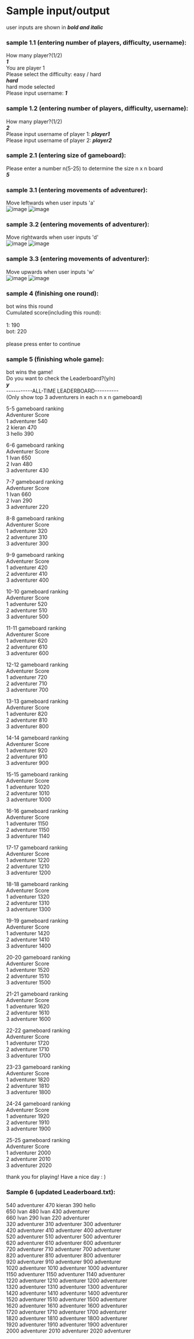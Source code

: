 # Sample input/output
user inputs are shown in ***bold and italic***

### sample 1.1 (entering number of players, difficulty, username):

  How many player?(1/2)<br />
  ***1*** <br />
  You are player 1<br />
  Please select the difficulty: easy / hard<br />
  ***hard***<br />
  hard mode selected<br />
  Please input username: ***1***

### sample 1.2 (entering number of players, difficulty, username):

  How many player?(1/2)<br />
  ***2*** <br />
  Please input username of player 1: ***player1***<br />
  Please input username of player 2: ***player2***<br />

### sample 2.1 (entering size of gameboard):

  Please enter a number n(5-25) to determine the size n x n board<br />
  ***5***
  
### sample 3.1 (entering movements of adventurer):
Move leftwards when user inputs 'a'<br />
![image](golden_rush_a_1.1.png)
![image](golden_rush_a_1.2.png)

### sample 3.2 (entering movements of adventurer):
Move rightwards when user inputs 'd'<br />
![image](golden_rush_d_1.1.png)
![image](golden_rush_d_1.2.png)

### sample 3.3 (entering movements of adventurer):
Move upwards when user inputs 'w'<br />
![image](golden_rush_w_1.1.png)
![image](golden_rush_w_1.1.png)

### sample 4 (finishing one round):<br />

  bot wins this round<br />
  Cumulated score(including this round): <br />
  <br />
  1: 190<br />
  bot: 220<br />
  <br />
  please press enter to continue<br />

### sample 5 (finishing whole game):<br />


  bot wins the game!<br />
  Do you want to check the Leaderboard?(y/n)<br />
  ***y***<br />
  -----------ALL-TIME LEADERBOARD----------<br />
(Only show top 3 adventurers in each n x n gameboard)<br />

5-5 gameboard ranking<br />
  Adventurer       Score<br />
1  adventurer       540<br />
2      kieran       470<br />
3       hello       390<br />


6-6 gameboard ranking<br />
  Adventurer       Score<br />
1        Ivan       650<br />
2        Ivan       480<br />
3  adventurer       430<br />


7-7 gameboard ranking<br />
  Adventurer       Score<br />
1        Ivan       660<br />
2        Ivan       290<br />
3  adventurer       220<br />


8-8 gameboard ranking<br />
  Adventurer       Score<br />
1  adventurer       320<br />
2  adventurer       310<br />
3  adventurer       300<br />


9-9 gameboard ranking<br />
  Adventurer       Score<br />
1  adventurer       420<br />
2  adventurer       410<br />
3  adventurer       400<br />


10-10 gameboard ranking<br />
  Adventurer       Score<br />
1  adventurer       520<br />
2  adventurer       510<br />
3  adventurer       500<br />


11-11 gameboard ranking<br />
  Adventurer       Score<br />
1  adventurer       620<br />
2  adventurer       610<br />
3  adventurer       600<br />


12-12 gameboard ranking<br />
  Adventurer       Score<br />
1  adventurer       720<br />
2  adventurer       710<br />
3  adventurer       700<br />


13-13 gameboard ranking<br />
  Adventurer       Score<br />
1  adventurer       820<br />
2  adventurer       810<br />
3  adventurer       800<br />


14-14 gameboard ranking<br />
  Adventurer       Score<br />
1  adventurer       920<br />
2  adventurer       910<br />
3  adventurer       900<br />


15-15 gameboard ranking<br />
  Adventurer       Score<br />
1  adventurer      1020<br />
2  adventurer      1010<br />
3  adventurer      1000<br />


16-16 gameboard ranking<br />
  Adventurer       Score<br />
1  adventurer      1150<br />
2  adventurer      1150<br />
3  adventurer      1140<br />


17-17 gameboard ranking<br />
  Adventurer       Score<br />
1  adventurer      1220<br />
2  adventurer      1210<br />
3  adventurer      1200<br />


18-18 gameboard ranking<br />
  Adventurer       Score<br />
1  adventurer      1320<br />
2  adventurer      1310<br />
3  adventurer      1300<br />


19-19 gameboard ranking<br />
  Adventurer       Score<br />
1  adventurer      1420<br />
2  adventurer      1410<br />
3  adventurer      1400<br />


20-20 gameboard ranking<br />
  Adventurer       Score<br />
1  adventurer      1520<br />
2  adventurer      1510<br />
3  adventurer      1500<br />


21-21 gameboard ranking<br />
  Adventurer       Score<br />
1  adventurer      1620<br />
2  adventurer      1610<br />
3  adventurer      1600<br />


22-22 gameboard ranking<br />
  Adventurer       Score<br />
1  adventurer      1720<br />
2  adventurer      1710<br />
3  adventurer      1700<br />


23-23 gameboard ranking<br />
  Adventurer       Score<br />
1  adventurer      1820<br />
2  adventurer      1810<br />
3  adventurer      1800<br />


24-24 gameboard ranking<br />
  Adventurer       Score<br />
1  adventurer      1920<br />
2  adventurer      1910<br />
3  adventurer      1900<br />


25-25 gameboard ranking<br />
  Adventurer       Score<br />
1  adventurer      2000<br />
2  adventurer      2010<br />
3  adventurer      2020<br />


thank you for playing! Have a nice day : )

### Sample 6 (updated Leaderboard.txt):
   540     adventurer      470     kieran  390     hello<br />
   650     Ivan    480     Ivan    430     adventurer<br />
   660     Ivan    290     Ivan    220     adventurer<br />
   320     adventurer      310     adventurer      300     adventurer<br />
   420     adventurer      410     adventurer      400     adventurer<br />
   520     adventurer      510     adventurer      500     adventurer<br />
   620     adventurer      610     adventurer      600     adventurer<br />
   720     adventurer      710     adventurer      700     adventurer<br />
   820     adventurer      810     adventurer      800     adventurer<br />
   920     adventurer      910     adventurer      900     adventurer<br />
  1020    adventurer      1010    adventurer      1000    adventurer<br />
  1150    adventurer      1150    adventurer      1140    adventurer<br />
  1220    adventurer      1210    adventurer      1200    adventurer<br />
  1320    adventurer      1310    adventurer      1300    adventurer<br />
  1420    adventurer      1410    adventurer      1400    adventurer<br />
  1520    adventurer      1510    adventurer      1500    adventurer<br />
  1620    adventurer      1610    adventurer      1600    adventurer<br />
  1720    adventurer      1710    adventurer      1700    adventurer<br />
  1820    adventurer      1810    adventurer      1800    adventurer<br />
  1920    adventurer      1910    adventurer      1900    adventurer<br />
  2000    adventurer      2010    adventurer      2020    adventurer<br />
